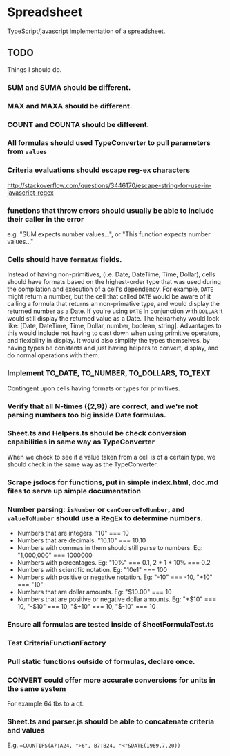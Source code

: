 # Spreadsheet
TypeScript/javascript implementation of a spreadsheet.

## TODO
Things I should do.


### SUM and SUMA should be different.


### MAX and MAXA should be different.


### COUNT and COUNTA should be different.


### All formulas should used TypeConverter to pull parameters from `values`


### Criteria evaluations should escape reg-ex characters
http://stackoverflow.com/questions/3446170/escape-string-for-use-in-javascript-regex


### functions that throw errors should usually be able to include their caller in the error
e.g. "SUM expects number values...", or "This function expects number values..."


### Cells should have `formatAs` fields.
Instead of having non-primitives, (i.e. Date, DateTime, Time, Dollar), cells should have formats based on the
highest-order type that was used during the compilation and execution of a cell's dependency. For example, `DATE` might
return a number, but the cell that called `DATE` would be aware of it calling a formula that returns an non-primative
type, and would display the returned number as a Date. If you're using `DATE` in conjunction with `DOLLAR` it would
still display the returned value as a Date. The heirarhchy would look like: [Date, DateTime, Time, Dollar, number,
boolean, string]. Advantages to this would include not having to cast down when using primitive operators,
and flexibility in display. It would also simplify the types themselves, by having types be constants and just having
helpers to convert, display, and do normal operations with them.


### Implement TO_DATE, TO_NUMBER, TO_DOLLARS, TO_TEXT
Contingent upon cells having formats or types for primitives.


### Verify that all N-times ({2,9}) are correct, and we're not parsing numbers too big inside Date formulas.


### Sheet.ts and Helpers.ts should be check conversion capabilities in same way as TypeConverter
When we check to see if a value taken from a cell is of a certain type, we should check in the same way as the
TypeConverter.


### Scrape jsdocs for functions, put in simple index.html, doc.md files to serve up simple documentation


### Number parsing: `isNumber` or `canCoerceToNumber`, and `valueToNumber` should use a RegEx to determine numbers.
* Numbers that are integers. "10" === 10
* Numbers that are decimals. "10.10" === 10.10
* Numbers with commas in them should still parse to numbers. Eg: "1,000,000" === 1000000
* Numbers with percentages. Eg: "10%" === 0.1, 2 * 1 * 10% === 0.2
* Numbers with scientific notation. Eg: "10e1" === 100
* Numbers with positive or negative notation. Eg: "-10" === -10, "+10" === "10"
* Numbers that are dollar amounts. Eg: "$10.00" === 10
* Numbers that are positive or negative dollar amounts. Eg: "+$10" === 10, "-$10" === 10, "$+10" === 10, "$-10" === 10


### Ensure all formulas are tested inside of SheetFormulaTest.ts


### Test CriteriaFunctionFactory


### Pull static functions outside of formulas, declare once.


### CONVERT could offer more accurate conversions for units in the same system
For example 64 tbs to a qt.


### Sheet.ts and parser.js should be able to concatenate criteria and values
E.g. `=COUNTIFS(A7:A24, ">6", B7:B24, "<"&DATE(1969,7,20))`